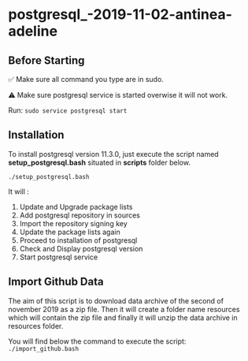 # postgresql_-2019-11-02-antinea-adeline

## Before Starting
:white_check_mark: Make sure all command you type are in sudo.

:warning: Make sure postgresql service is started overwise it will not work.
    
Run:
`sudo service postgresql start`

## Installation

 To install postgresql version 11.3.0, just execute the script named **setup_postgresql.bash** situated in **scripts** folder below. 

 `./setup_postgresql.bash`

 It will : 

 1. Update and Upgrade package lists
 2. Add postgresql repository in sources
 3. Import the repository signing key
 4. Update the package lists again
 5. Proceed to installation of postgresql
 6. Check and Display postgresql version
 7. Start postgresql service

 ## Import Github Data

 The aim of this script is to download data archive of the second of november 2019 as a zip file. Then it will create a folder name resources which will contain the zip file and finally it will unzip the data archive in resources folder.

 You will find below the command to execute the script:
 `./import_github.bash`






